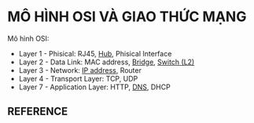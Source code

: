 # MÔ HÌNH OSI VÀ GIAO THỨC MẠNG

Mô hình OSI:

- Layer 1 - Phisical: RJ45, [Hub](../1_network_devices/index.md#hub), Phisical Interface
- Layer 2 - Data Link: MAC address, [Bridge](../1_network_devices/index.md#bridge), [Switch (L2)](../1_network_devices/index.md#switch)
- Layer 3 - Network: [IP address](../4_1_IPaddress_Netmask/index.md), Router
- Layer 4 - Transport Layer: TCP, UDP
- Layer 7 - Application Layer: HTTP, [DNS](../4_2_howDNSworks/index.md), DHCP

## REFERENCE
